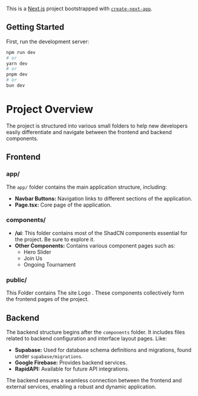 This is a [Next.js](https://nextjs.org) project bootstrapped with [`create-next-app`](https://nextjs.org/docs/app/api-reference/cli/create-next-app).

## Getting Started

First, run the development server:

```bash
npm run dev
# or
yarn dev
# or
pnpm dev
# or
bun dev
```

# Project Overview

The project is structured into various small folders to help new developers easily differentiate and navigate between the frontend and backend components.

## Frontend

### app/
The `app/` folder contains the main application structure, including:
- **Navbar Buttons:** Navigation links to different sections of the application.
- **Page.tsx:** Core page of the application.

### components/
- **/ui**: This folder contains most of the ShadCN components essential for the project. Be sure to explore it.
- **Other Components:** Contains various component pages such as:
  - Hero Slider
  - Join Us
  - Ongoing Tournament
### public/
This Folder contains The site Logo .
These components collectively form the frontend pages of the project.

## Backend

The backend structure begins after the `components` folder. It includes files related to backend configuration and interface layout pages. Like:

- **Supabase:** Used for database schema definitions and migrations, found under `supabase/migrations`.
- **Google Firebase:** Provides backend services.
- **RapidAPI:** Available for future API integrations.

The backend ensures a seamless connection between the frontend and external services, enabling a robust and dynamic application.

